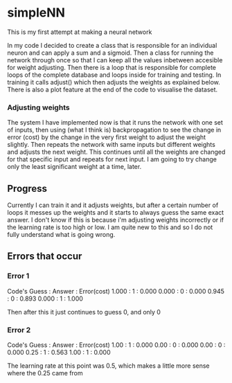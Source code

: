 # simpleNN
This is my first attempt at making a neural network

In my code I decided to create a class that is responsible for an individual neuron and can apply a sum and a sigmoid. Then a class for running the network through once so that I can keep all the values inbetween accesible for weight adjusting. Then there is a loop that is responsible for complete loops of the complete database and loops inside for training and testing. In training it calls adjust() which then adjusts the weights as explained below. There is also a plot feature at the end of the code to visualise the dataset.

### Adjusting weights
The system I have implemented now is that it runs the network with one set of inputs, then using (what I think is) backpropagation to see the change in error (cost) by the change in the very first weight to adjust the weight slightly. Then repeats the network with same inputs but different weights and adjusts the next weight. This continues until all the weights are changed for that specific input and repeats for next input.
I am going to try change only the least significant weight at a time, later.

## Progress
Currently I can train it and it adjusts weights, but after a certain number of loops it messes up the weights and it starts to always guess the same exact answer. I don't know if this is because i'm adjusting weights incorrectly or if the learning rate is too high or low. I am quite new to this and so I do not fully understand what is going wrong.




## Errors that occur
### Error 1
Code's Guess : Answer : Error(cost)
1.000 : 1 : 0.000
0.000 : 0 : 0.000
0.945 : 0 : 0.893
0.000 : 1 : 1.000

Then after this it just continues to guess 0, and only 0

### Error 2
Code's Guess : Answer : Error(cost)
1.00 : 1 : 0.000
0.00 : 0 : 0.000
0.00 : 0 : 0.000
0.25 : 1 : 0.563
1.00 : 1 : 0.000

The learning rate at this point was 0.5, which makes a little more sense where the 0.25 came from
